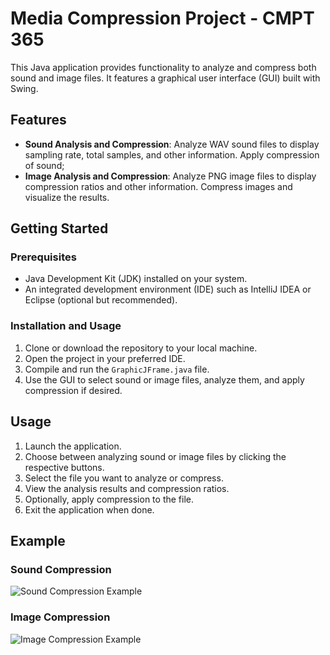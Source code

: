 # Media Compression Project - CMPT 365


This Java application provides functionality to analyze and compress both sound and image files. It features a graphical user interface (GUI) built with Swing.

## Features

- **Sound Analysis and Compression**: Analyze WAV sound files to display sampling rate, total samples, and other information. Apply compression of sound;
- **Image Analysis and Compression**: Analyze PNG image files to display compression ratios and other information. Compress images and visualize the results.

## Getting Started

### Prerequisites

- Java Development Kit (JDK) installed on your system.
- An integrated development environment (IDE) such as IntelliJ IDEA or Eclipse (optional but recommended).

### Installation and Usage

1. Clone or download the repository to your local machine.
2. Open the project in your preferred IDE.
3. Compile and run the `GraphicJFrame.java` file.
4. Use the GUI to select sound or image files, analyze them, and apply compression if desired.

## Usage

1. Launch the application.
2. Choose between analyzing sound or image files by clicking the respective buttons.
3. Select the file you want to analyze or compress.
4. View the analysis results and compression ratios.
5. Optionally, apply compression to the file.
6. Exit the application when done.


## Example

### Sound Compression

![Sound Compression Example](example/sound-compression.png)

### Image Compression

![Image Compression Example](example/image-compression.png)